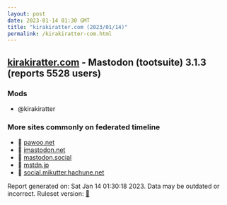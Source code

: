 ```yaml
---
layout: post
date: 2023-01-14 01:30 GMT
title: "kirakiratter.com (2023/01/14)"
permalink: /kirakiratter-com.html
---
```


## [kirakiratter.com](https://kirakiratter.com) - Mastodon (tootsuite) 3.1.3 (reports 5528 users)

### Mods
 * @kirakiratter

### More sites commonly on federated timeline

* 🐘 [pawoo.net](/pawoo-net.html)
* 🐘 [imastodon.net](/imastodon-net.html)
* 🐘 [mastodon.social](/mastodon-social.html)
* 🐘 [mstdn.jp](/mstdn-jp.html)
* 🐘 [social.mikutter.hachune.net](/social-mikutter-hachune-net.html)

Report generated on: Sat Jan 14 01:30:18 2023. Data may be outdated or incorrect.
Ruleset version: [🧁](/version-cupcake)
